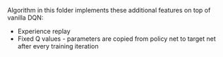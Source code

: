 Algorithm in this folder implements these additional features on top of vanilla DQN:

- Experience replay
- Fixed Q values - parameters are copied from policy net to target net after every training iteration
